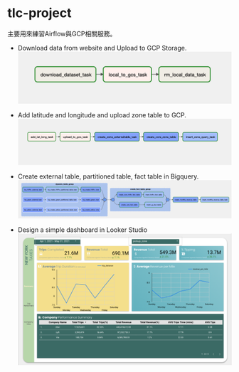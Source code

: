 # tlc-project

主要用來練習Airflow與GCP相關服務。

* Download data from website and Upload to GCP Storage. 
![image](https://github.com/Stayinmymagic/tlc-project/blob/master/images/download%20and%20upload%20data%20dag.png)

* Add latitude and longitude and upload zone table to GCP.
![image](https://github.com/Stayinmymagic/tlc-project/blob/master/images/transform%20zone%20table.png)

* Create external table, partitioned table, fact table in Bigquery.
![image](https://github.com/Stayinmymagic/tlc-project/blob/master/images/transform%20data%20dag.png)

* Design a simple dashboard in Looker Studio
![image](https://github.com/Stayinmymagic/tlc-project/blob/master/images/Dashboard.png)
